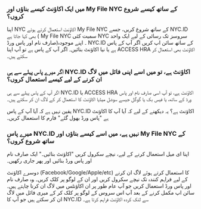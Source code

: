 ### میں ایک اکاؤنٹ کیسے بناؤں اور My File NYC کے ساتھ کیسے شروع کروں؟

اپنا NYC اکاؤنٹ استعمال کرتے ہوئے My File NYC کے ساتھ شروع کریں، جسے NYC.ID بھی کہا جاتا ہے ( My File NYC سمیت کئی NYC سروسز تک رسائی کے لیے ایک واحد صارف نام اور پاس ورڈ)۔ اپنے موجودہ NYC.ID کے ساتھ سائن اپ کریں اگر آپ کے پاس ہے یا نیا اکاؤنٹ بنائیں۔ اگر آپ کے پاس ہے تو آپ اپنا ACCESS HRA اکاؤنٹ بھی استعمال کر سکتے ہیں۔
 
### اگر میرے پاس پہلے سے ہی NYC.ID اکاؤنٹ ہے، تو میں اسے اپنی فائل میں لاگ ان کرنے کے لیے کیسے استعمال کروں؟
 
اگر آپ کے پاس پہلے سے ہی NYC.ID یا ACCESS HRA اکاؤنٹ ہے، تو آپ اسی صارف نام اور پاس ورڈ کے ساتھ، یا فیس بک یا گوگل جیسے سوشل میڈیا اکاؤنٹ کا استعمال کر کے لاگ ان کر سکتے ہیں۔

یقین نہیں ہے کہ آیا آپ کے پاس NYC.ID اکاؤنٹ ہے؟ یہ دیکھنے کے لیے کہ آیا آپ کا اکاؤنٹ ہے "پاس ورڈ بھول گئے" فارم کا استعمال کریں۔
 
### میرے پاس NYC.ID نہیں ہے، میں اسے کیسے بناؤں اور My File NYC کے ساتھ شروع کروں؟
 
اپنا ای میل استعمال کرنے کے لیے، نیچے سکرول کریں "اکاؤنٹ بنائیں۔" ایک صارف نام اور پاس ورڈ بنائیں اور پھر جاری رکھیں۔
 
دوسرے اکاؤنٹ (Facebook/Google/Apple/etc) کا استعمال کرتے ہوئے لاگ ان کرنے کے لیے فراہم کنندہ تک نیچے سکرول کریں اور ان کے لوگو پر کلک کریں۔ وہ صارف نام اور پاس ورڈ استعمال کریں جو آپ عام طور پر ان اکاؤنٹس میں لاگ ان کرنا چاہتے ہیں۔ سائن اپ مکمل کرنے کے بعد آپ اس سروس کے لوگو پر کلک کر کے میری فائل میں لاگ ان کر سکتے ہیں جو آپ کا NYC.ID سے لنک کردہ اکاؤنٹ فراہم کرتا ہے۔